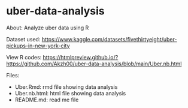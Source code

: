 # uber-data-analysis
About: Analyze uber data using R

Dataset used: https://www.kaggle.com/datasets/fivethirtyeight/uber-pickups-in-new-york-city

View R codes: https://htmlpreview.github.io/?https://github.com/Akzh00/uber-data-analysis/blob/main/Uber.nb.html

Files:
- Uber.Rmd: rmd file showing data analysis
- Uber.nb.html: html file showing data analysis
- README.md: read me file
